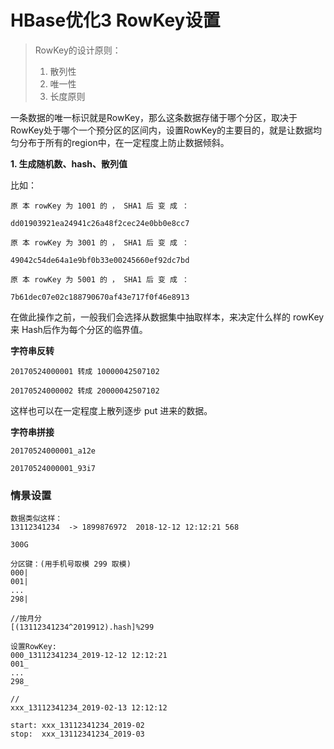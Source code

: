 # HBase优化3 RowKey设置

> RowKey的设计原则：
>
> 1. 散列性
> 2. 唯一性
> 3. 长度原则

​    一条数据的唯一标识就是RowKey，那么这条数据存储于哪个分区，取决于RowKey处于哪个一个预分区的区间内，设置RowKey的主要目的，就是让数据均匀分布于所有的region中，在一定程度上防止数据倾斜。

**1. 生成随机数、hash、散列值**

比如：

```
原 本 rowKey 为 1001 的 ， SHA1 后 变 成 ：

dd01903921ea24941c26a48f2cec24e0bb0e8cc7

原 本 rowKey 为 3001 的 ， SHA1 后 变 成 ：

49042c54de64a1e9bf0b33e00245660ef92dc7bd

原 本 rowKey 为 5001 的 ， SHA1 后 变 成 ：

7b61dec07e02c188790670af43e717f0f46e8913
```

在做此操作之前，一般我们会选择从数据集中抽取样本，来决定什么样的 rowKey 来 Hash后作为每个分区的临界值。

**字符串反转**

```
20170524000001 转成 10000042507102

20170524000002 转成 20000042507102
```

这样也可以在一定程度上散列逐步 put 进来的数据。

**字符串拼接**

```
20170524000001_a12e

20170524000001_93i7
```



### 情景设置

```
数据类似这样：
13112341234  -> 1899876972  2018-12-12 12:12:21 568

300G

分区键：(用手机号取模 299 取模)
000|
001|
...
298|

//按月分
[(13112341234^2019912).hash]%299

设置RowKey:
000_13112341234_2019-12-12 12:12:21
001_
...
298_

//
xxx_13112341234_2019-02-13 12:12:12

start: xxx_13112341234_2019-02
stop:  xxx_13112341234_2019-03
```